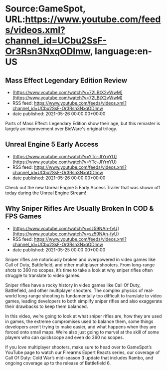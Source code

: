 # Source:GameSpot, URL:https://www.youtube.com/feeds/videos.xml?channel_id=UCbu2SsF-Or3Rsn3NxqODImw, language:en-US

## Mass Effect Legendary Edition Review
 - [https://www.youtube.com/watch?v=72LBtX2vWwM](https://www.youtube.com/watch?v=72LBtX2vWwM)
 - RSS feed: https://www.youtube.com/feeds/videos.xml?channel_id=UCbu2SsF-Or3Rsn3NxqODImw
 - date published: 2021-05-26 00:00:00+00:00

Parts of Mass Effect: Legendary Edition show their age, but this remaster is largely an improvement over BioWare's original trilogy.

## Unreal Engine 5 Early Access
 - [https://www.youtube.com/watch?v=YTc-JIYrnYU](https://www.youtube.com/watch?v=YTc-JIYrnYU)
 - RSS feed: https://www.youtube.com/feeds/videos.xml?channel_id=UCbu2SsF-Or3Rsn3NxqODImw
 - date published: 2021-05-26 00:00:00+00:00

Check out the new Unreal Engine 5 Early Access Trailer that was shown off today during the Unreal Engine Stream!

## Why Sniper Rifles Are Usually Broken In COD & FPS Games
 - [https://www.youtube.com/watch?v=sz59NAn-fyU](https://www.youtube.com/watch?v=sz59NAn-fyU)
 - RSS feed: https://www.youtube.com/feeds/videos.xml?channel_id=UCbu2SsF-Or3Rsn3NxqODImw
 - date published: 2021-05-25 00:00:00+00:00

Sniper rifles are notoriously broken and overpowered in video games like Call of Duty, Battlefield, and other multiplayer shooters. From long-range shots to 360 no scopes, it’s time to take a look at why sniper rifles often struggle to translate to video games.

Sniper rifles have a rocky history in video games like Call Of Duty, Battlefield, and other multiplayer shooters. The complex physics of real-world long-range shooting is fundamentally too difficult to translate to video games, leading developers to both simplify sniper rifles and also exaggerate their drawbacks to keep them balanced. 

In this video, we’re going to look at what sniper rifles are, how they are used in games, the extreme compromises used to balance them, some things developers aren’t trying to make easier, and what happens when they are forced onto small maps. We’re also just going to marvel at the skill of some players who can quickscope and even do 360 no scopes. 

If you love multiplayer shooters, make sure to head over to GameSpot’s YouTube page to watch our Firearms Expert Reacts series, our coverage of Call Of Duty: Cold War’s mid-season 3 update that includes Rambo, and ongoing coverage up to the release of Battlefield 6.


